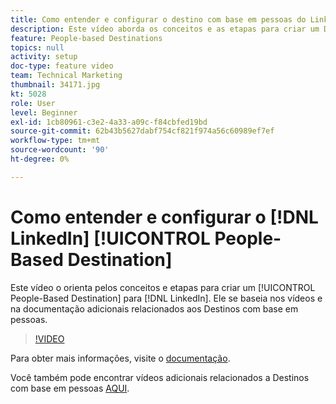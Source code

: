 ```yaml
---
title: Como entender e configurar o destino com base em pessoas do LinkedIn
description: Este vídeo aborda os conceitos e as etapas para criar um Destino com base em pessoas para o LinkedIn. Ele se baseia nos vídeos e na documentação adicionais relacionados aos Destinos com base em pessoas.
feature: People-based Destinations
topics: null
activity: setup
doc-type: feature video
team: Technical Marketing
thumbnail: 34171.jpg
kt: 5028
role: User
level: Beginner
exl-id: 1cb80961-c3e2-4a33-a09c-f84cbfed19bd
source-git-commit: 62b43b5627dabf754cf821f974a56c60989ef7ef
workflow-type: tm+mt
source-wordcount: '90'
ht-degree: 0%

---
```


# Como entender e configurar o [!DNL LinkedIn] [!UICONTROL People-Based Destination]

Este vídeo o orienta pelos conceitos e etapas para criar um [!UICONTROL People-Based Destination] para [!DNL LinkedIn]. Ele se baseia nos vídeos e na documentação adicionais relacionados aos Destinos com base em pessoas.

>[!VIDEO](https://video.tv.adobe.com/v/34171/?quality=12)

Para obter mais informações, visite o [documentação](https://experienceleague.adobe.com/docs/audience-manager/user-guide/features/destinations/people-based/people-based-destinations-overview.html).

Você também pode encontrar vídeos adicionais relacionados a Destinos com base em pessoas [AQUI](https://adobe.ly/aamlearnpbd).
